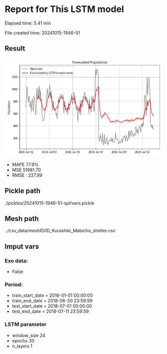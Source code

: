 
# Report for This LSTM model 
Elapsed time: 5.41 min

File created time: 20241015-1946-51

## Result 
<img src="20241015-1946-51.png" width='600'/>

- MAPE	77.9%
- MSE 	51981.70
- RMSE : 227.99

## Pickle path
./pickles/20241015-1946-51-spl/vars.pickle

## Mesh path
../csv_data/meshID/ID_Kurashiki_Mabicho_shelter.csv

## Imput vars

### Exo data:
- False

### Period:
- train_start_date    = 2016-01-01 00:00:00
- train_end_date      = 2018-06-30 23:59:59
- test_start_date     = 2018-07-01 00:00:00  
- test_end_date       = 2018-07-11 23:59:59

### LSTM parameter
- window_size	24
- epochs	30
- n_layers	1

